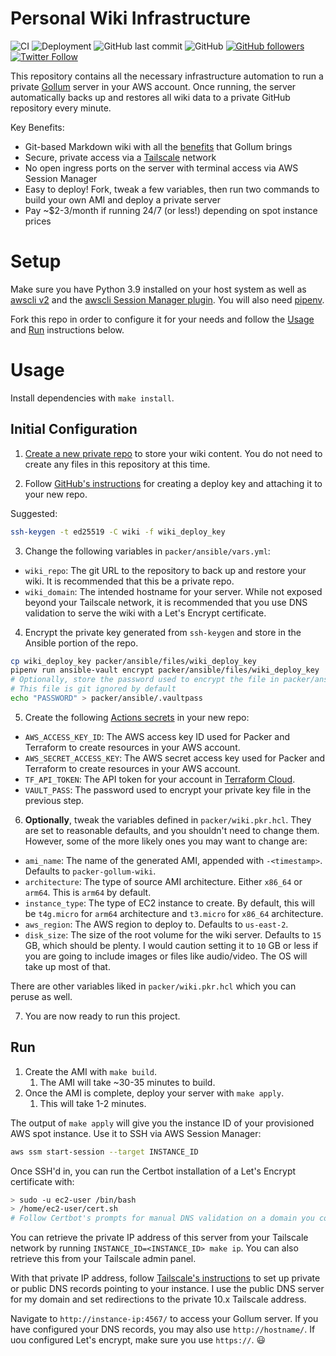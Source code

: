 # Personal Wiki Infrastructure

![CI](https://github.com/artis3n/personal-wiki-infra/workflows/CI/badge.svg)
![Deployment](https://github.com/artis3n/personal-wiki-infra/workflows/Apply/badge.svg)
![GitHub last commit](https://img.shields.io/github/last-commit/artis3n/personal-wiki-infra)
![GitHub](https://img.shields.io/github/license/artis3n/personal-wiki-infra)
[![GitHub followers](https://img.shields.io/github/followers/artis3n?style=social)](https://github.com/artis3n/)
[![Twitter Follow](https://img.shields.io/twitter/follow/artis3n?style=social)](https://twitter.com/Artis3n)

This repository contains all the necessary infrastructure automation to run a private [Gollum][] server in your AWS account.
Once running, the server automatically backs up and restores all wiki data to a private GitHub repository every minute.

Key Benefits:
- Git-based Markdown wiki with all the [benefits][gollum benefits] that Gollum brings
- Secure, private access via a [Tailscale][] network
- No open ingress ports on the server with terminal access via AWS Session Manager
- Easy to deploy! Fork, tweak a few variables, then run two commands to build your own AMI and deploy a private server
- Pay ~$2-3/month if running 24/7 (or less!) depending on spot instance prices

# Setup

Make sure you have Python 3.9 installed on your host system as well as [awscli v2][] and the [awscli Session Manager plugin][]. You will also need [pipenv][].

Fork this repo in order to configure it for your needs and follow the [Usage](#usage) and [Run](#run) instructions below.

# Usage

Install dependencies with `make install`.

## Initial Configuration

1. [Create a new private repo][new repo] to store your wiki content. You do not need to create any files in this repository at this time.

2. Follow [GitHub's instructions][deploy key instructions] for creating a deploy key and attaching it to your new repo.

Suggested:

```bash
ssh-keygen -t ed25519 -C wiki -f wiki_deploy_key
```

3. Change the following variables in `packer/ansible/vars.yml`:

- `wiki_repo`: The git URL to the repository to back up and restore your wiki. It is recommended that this be a private repo.
- `wiki_domain`: The intended hostname for your server. While not exposed beyond your Tailscale network, it is recommended that you use DNS validation to serve the wiki with a Let's Encrypt certificate.

4. Encrypt the private key generated from `ssh-keygen` and store in the Ansible portion of the repo.

```bash
cp wiki_deploy_key packer/ansible/files/wiki_deploy_key
pipenv run ansible-vault encrypt packer/ansible/files/wiki_deploy_key
# Optionally, store the password used to encrypt the file in packer/ansible/.vaultpass
# This file is git ignored by default
echo "PASSWORD" > packer/ansible/.vaultpass
```

5. Create the following [Actions secrets][github secrets] in your new repo:

- `AWS_ACCESS_KEY_ID`: The AWS access key ID used for Packer and Terraform to create resources in your AWS account.
- `AWS_SECRET_ACCESS_KEY`: The AWS secret access key used for Packer and Terraform to create resources in your AWS account.
- `TF_API_TOKEN`: The API token for your account in [Terraform Cloud][].
- `VAULT_PASS`: The password used to encrypt your private key file in the previous step.

6. **Optionally**, tweak the variables defined in `packer/wiki.pkr.hcl`. They are set to reasonable defaults, and you shouldn't need to change them. However, some of the more likely ones you may want to change are:

- `ami_name`: The name of the generated AMI, appended with `-<timestamp>`. Defaults to `packer-gollum-wiki`.
- `architecture`: The type of source AMI architecture. Either `x86_64` or `arm64`. This is `arm64` by default.
- `instance_type`: The type of EC2 instance to create. By default, this will be `t4g.micro` for `arm64` architecture and `t3.micro` for `x86_64` architecture.
- `aws_region`: The AWS region to deploy to. Defaults to `us-east-2`.
- `disk_size`: The size of the root volume for the wiki server. Defaults to `15` GB, which should be plenty. I would caution setting it to `10` GB or less if you are going to include images or files like audio/video. The OS will take up most of that.

There are other variables liked in `packer/wiki.pkr.hcl` which you can peruse as well.

7. You are now ready to run this project.

## Run

1. Create the AMI with `make build`.
    1. The AMI will take ~30-35 minutes to build.
2. Once the AMI is complete, deploy your server with `make apply`.
    1. This will take 1-2 minutes.
    
The output of `make apply` will give you the instance ID of your provisioned AWS spot instance. Use it to SSH via AWS Session Manager:

```bash
aws ssm start-session --target INSTANCE_ID
```

Once SSH'd in, you can run the Certbot installation of a Let's Encrypt certificate with:

```bash
> sudo -u ec2-user /bin/bash
> /home/ec2-user/cert.sh
# Follow Certbot's prompts for manual DNS validation on a domain you control.
```

You can retrieve the private IP address of this server from your Tailscale network by running `INSTANCE_ID=<INSTANCE_ID> make ip`.
You can also retrieve this from your Tailscale admin panel.

With that private IP address, follow [Tailscale's instructions][tailscale dns] to set up private or public DNS records pointing to your instance.
I use the public DNS server for my domain and set redirections to the private 10.x Tailscale address.

Navigate to `http://instance-ip:4567/` to access your Gollum server.
If you have configured your DNS records, you may also use `http://hostname/`.
If uou configured Let's encrypt, make sure you use `https://`. :smiley:

[awscli session manager plugin]: https://docs.aws.amazon.com/systems-manager/latest/userguide/session-manager-working-with-install-plugin.html
[awscli v2]: https://docs.aws.amazon.com/cli/latest/userguide/install-cliv2-linux.html
[deploy key instructions]: https://docs.github.com/en/developers/overview/managing-deploy-keys#deploy-keys
[github secrets]: https://docs.github.com/en/actions/reference/encrypted-secrets
[gollum]: https://github.com/gollum/gollum
[gollum benefits]: https://github.com/gollum/gollum/wiki
[new repo]: https://github.com/new/
[pipenv]: https://pypi.org/project/pipenv/
[tailscale]: https://tailscale.com/
[tailscale dns]: https://tailscale.com/kb/1054/dns
[terraform cloud]: https://app.terraform.io/
